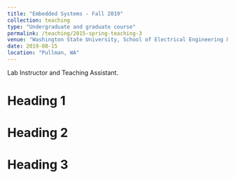 ```yaml
---
title: "Embedded Systems - Fall 2019"
collection: teaching
type: "Undergraduate and graduate course"
permalink: /teaching/2015-spring-teaching-3
venue: "Washington State University, School of Electrical Engineering & Computer Science"
date: 2019-08-15
location: "Pullman, WA"
---
```


Lab Instructor and Teaching Assistant.

Heading 1
======

Heading 2
======

Heading 3
======
